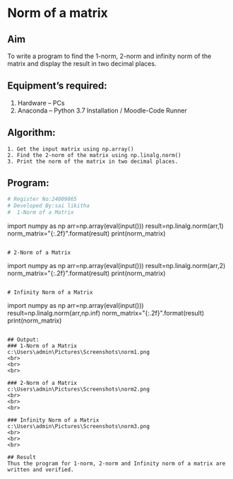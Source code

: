 # Norm of a matrix
## Aim
To write a program to find the 1-norm, 2-norm and infinity norm of the matrix and display the result in two decimal places.
## Equipment’s required:
1.	Hardware – PCs
2.	Anaconda – Python 3.7 Installation / Moodle-Code Runner
## Algorithm:
	1. Get the input matrix using np.array()   
    2. Find the 2-norm of the matrix using np.linalg.norm()
	3. Print the norm of the matrix in two decimal places.
## Program:
```Python
# Register No:24009865
# Developed By:sai likitha
#  1-Norm of a Matrix

```

import numpy as  np
arr=np.array(eval(input()))
result=np.linalg.norm(arr,1)
norm_matrix="{:.2f}".format(result)
print(norm_matrix)

```

# 2-Norm of a Matrix

```

import numpy as np
arr=np.array(eval(input()))
result=np.linalg.norm(arr,2)
norm_matrix="{:.2f}".format(result)
print(norm_matrix)

```

# Infinity Norm of a Matrix

```

import numpy as np
arr=np.array(eval(input()))
result=np.linalg.norm(arr,np.inf)
norm_matrix="{:.2f}".format(result)
print(norm_matrix)

```

## Output:
### 1-Norm of a Matrix
c:\Users\admin\Pictures\Screenshots\norm1.png
<br>
<br>
<br>

### 2-Norm of a Matrix
c:\Users\admin\Pictures\Screenshots\norm2.png
<br>
<br>
<br>

### Infinity Norm of a Matrix
c:\Users\admin\Pictures\Screenshots\norm3.png
<br>
<br>
<br>

## Result
Thus the program for 1-norm, 2-norm and Infinity norm of a matrix are written and verified.
